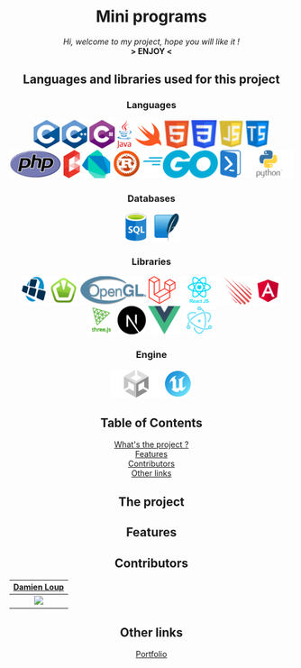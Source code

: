 <div align="center">
    <h1>Mini programs</h1>
    <i>Hi, welcome to my project, hope you will like it !</i>                        <br />
    <b> > ENJOY < </b>
</div>
<div align="center">
    <h2>Languages and libraries used for this project</h2>
    <h3> Languages </h3>
    <img height="50" src="https://github.com/dam277/dam277/raw/master/src/images/C.png" />
    <img height="50" src="https://github.com/dam277/dam277/raw/master/src/images/Cpp.png" />
    <img height="50" src="https://github.com/dam277/dam277/raw/master/src/images/Csharp.png" />
    <img height="50" src="https://github.com/dam277/dam277/raw/master/src/images/Java.png" />
    <img height="50" src="https://github.com/dam277/dam277/raw/master/src/images/Swift.png" />
    <img height="50" src="https://github.com/dam277/dam277/raw/master/src/images/Html.png" />
    <img height="50" src="https://github.com/dam277/dam277/raw/master/src/images/Css.png" />
    <img height="50" src="https://github.com/dam277/dam277/raw/master/src/images/Javascript.png" />
    <img height="50" src="https://github.com/dam277/dam277/raw/master/src/images/Typescript.png" />
    <img height="50" src="https://github.com/dam277/dam277/raw/master/src/images/Php.png" />
    <img height="50" src="https://github.com/dam277/dam277/raw/master/src/images/Blade.png" />
    <img height="50" src="https://github.com/dam277/dam277/raw/master/src/images/Dart.png" />
    <img height="50" src="https://github.com/dam277/dam277/raw/master/src/images/Rust.png" />
    <img height="50" src="https://github.com/dam277/dam277/raw/master/src/images/Go.png" />
    <img height="50" src="https://github.com/dam277/dam277/raw/master/src/images/Powershell.png" />
    <img height="50" src="https://github.com/dam277/dam277/raw/master/src/images/Python.png" />
                                                                                     <br />
    <h3> Databases </h3>
    <img height="50" src="https://github.com/dam277/dam277/raw/master/src/images/Sql.png" />
    <img height="50" src="https://github.com/dam277/dam277/raw/master/src/images/Sqlite.png" />
                                                                                     <br />
    <h3> Libraries </h3>
    <img height="50" src="https://github.com/dam277/dam277/raw/master/src/images/Lwjgl.png" />
    <img height="50" src="https://github.com/dam277/dam277/raw/master/src/images/Sfml.png" />
    <img height="50" src="https://github.com/dam277/dam277/raw/master/src/images/OpenGl.png" />
    <img height="50" src="https://github.com/dam277/dam277/raw/master/src/images/Laravel.png" />
    <img height="50" src="https://github.com/dam277/dam277/raw/master/src/images/React.png" />
    <img height="50" src="https://github.com/dam277/dam277/raw/master/src/images/Meteor.png" />
    <img height="50" src="https://github.com/dam277/dam277/raw/master/src/images/Angular.png" />
    <img height="50" src="https://github.com/dam277/dam277/raw/master/src/images/Three.png" />
    <img height="50" src="https://github.com/dam277/dam277/raw/master/src/images/Next.png" />
    <img height="50" src="https://github.com/dam277/dam277/raw/master/src/images/Vue.png" />
    <img height="50" src="https://github.com/dam277/dam277/raw/master/src/images/Electron.png" />
                                                                                     <br />
    <h3> Engine </h3>
    <img height="50" src="https://github.com/dam277/dam277/raw/master/src/images/Unity.png" />
    <img height="50" src="https://github.com/dam277/dam277/raw/master/src/images/UnrealEngine.png" />
                                                                                     <br />
</div>
<div align="center">
   <h2 align="center">Table of Contents</h2>
  
   [What's the project ?](#the-project)                                              <br />
   [Features](#features)                                                             <br />
   [Contributors](#contributors)                                                     <br />
   [Other links](#other-links)
</div>

<div align="center">

   ## The project

   ## Features

   ## Contributors
   | <b> <a href="https://github.com/dam277">Damien Loup</a> </b>       |
   |:------------------------------------------------------------------:|
   | <img height="200px" src="https://avatars.githubusercontent.com/u/60733960?v=4" /> |
   
   ## Other links
   <a href="https://dam277.github.io/dam277/">Portfolio</a>                     <br />
</div>
